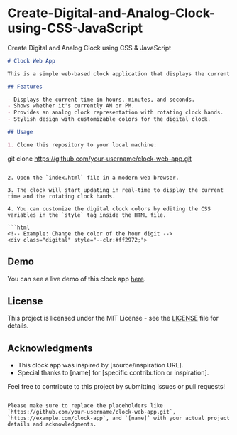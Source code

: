 # Create-Digital-and-Analog-Clock-using-CSS-JavaScript
Create Digital and Analog Clock using CSS &amp; JavaScript

```markdown
# Clock Web App

This is a simple web-based clock application that displays the current time in both digital and analog formats. It's built using HTML, CSS, and JavaScript.

## Features

- Displays the current time in hours, minutes, and seconds.
- Shows whether it's currently AM or PM.
- Provides an analog clock representation with rotating clock hands.
- Stylish design with customizable colors for the digital clock.

## Usage

1. Clone this repository to your local machine:

   ```
   git clone https://github.com/your-username/clock-web-app.git
   ```

2. Open the `index.html` file in a modern web browser.

3. The clock will start updating in real-time to display the current time and the rotating clock hands.

4. You can customize the digital clock colors by editing the CSS variables in the `style` tag inside the HTML file.

```html
<!-- Example: Change the color of the hour digit -->
<div class="digital" style="--clr:#ff2972;">
```

## Demo

You can see a live demo of this clock app [here]([https://example.com/clock-app](https://soumyamohanty96.github.io/Create-Digital-and-Analog-Clock-using-CSS-JavaScript/)).

## License

This project is licensed under the MIT License - see the [LICENSE](LICENSE) file for details.

## Acknowledgments

- This clock app was inspired by [source/inspiration URL].
- Special thanks to [name] for [specific contribution or inspiration].

Feel free to contribute to this project by submitting issues or pull requests!
```

Please make sure to replace the placeholders like `https://github.com/your-username/clock-web-app.git`, `https://example.com/clock-app`, and `[name]` with your actual project details and acknowledgments.
